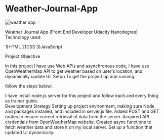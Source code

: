 # Weather-Journal-App
![weather app](https://user-images.githubusercontent.com/70126786/116807170-13527500-ab4b-11eb-8ffd-9f605d7202d3.png)

Weather Journal App (Front End Developer Udacity Nanodegree)  Technology used: 

1)HTML 
2)CSS 
3)JavaScript  

Project Objective 

In this project I have use Web APIs and asynchronous code, I have use OpenWeatherMap API to get weather based on user's location, and dynamically update UI.  Setup To get the project up and running 

follow the steps below: 

I have install node.js server for this project and follow each and every thing as trainer guide.  
Development Strategy Setting up project environment, making sure Node and packages installed, and included in server.js file. 
Added POST and GET routes to ensure correct retrieval of data from the server. 
Acquired API credentials from OpenWeatherMap website. 
Created async functions to fetch weather data and store it on my local server. 
Set up a function that updated UI dynamically.
